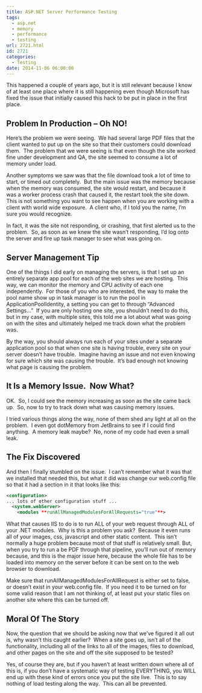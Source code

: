 ```yaml
---
title: ASP.NET Server Performance Testing
tags:
  - asp.net
  - memory
  - performance
  - testing
url: 2721.html
id: 2721
categories:
  - Testing
date: 2014-11-06 06:00:00
---
```


This happened a couple of years ago, but it is still relevant because I know of at least one place where it is still happening even though Microsoft has fixed the issue that initially caused this hack to be put in place in the first place.

<!-- more -->

Problem In Production – Oh NO!
------------------------------

Here’s the problem we were seeing.  We had several large PDF files that the client wanted to put up on the site so that their customers could download them.  The problem that we were seeing is that even though the site worked fine under development and QA, the site seemed to consume a lot of memory under load.

Another symptoms we saw was that the file download took a lot of time to start, or timed out completely.  But the main issue was the memory because when the memory was consumed, the site would restart, and because it was a worker process crash that caused it, the restart took the site down.  This is not something you want to see happen when you are working with a client with world wide exposure.  A client who, if I told you the name, I’m sure you would recognize.

In fact, it was the site not responding, or crashing, that first alerted us to the problem.  So, as soon as we knew the site wasn’t responding, I’d log onto the server and fire up task manager to see what was going on.

Server Management Tip
---------------------

One of the things I did early on managing the servers, is that I set up an entirely separate app pool for each of the web sites we are hosting.  This way, we can monitor the memory and CPU activity of each one independently.  For those of you who are interested, the way to make the pool name show up in task manager is to run the pool in ApplicationPoolIdentity, a setting you can get to through “Advanced Settings…”  If you are only hosting one site, you shouldn’t need to do this, but in my case, with multiple sites, this told me a lot about what was going on with the sites and ultimately helped me track down what the problem was.

By the way, you should always run each of your sites under a separate application pool so that when one site is having trouble, every site on your server doesn’t have trouble.  Imagine having an issue and not even knowing for sure which site was causing the trouble.  It’s bad enough not knowing what page is causing the problem.

It Is a Memory Issue.  Now What?
--------------------------------

OK.  So, I could see the memory increasing as soon as the site came back up.  So, now to try to track down what was causing memory issues.

I tried various things along the way, none of them shed any light at all on the problem.  I even got dotMemory from JetBrains to see if I could find anything.  A memory leak maybe?  No, none of my code had even a small leak.

The Fix Discovered
------------------

And then I finally stumbled on the issue.  I can’t remember what it was that we installed that needed this, but what it did was change our web.config file so that it had a section in it that looks like this:

``` xml
<configuration>
... lots of other configuration stuff ...
  <system.webServer>
    <modules **runAllManagedModulesForAllRequests="true"**>
```

What that causes IIS to do is to run ALL of your web request through ALL of your .NET modules.  Why is this a problem you ask?  Because it even runs all of your images, css, javascript and other static content.  This isn’t normally a huge problem because most of that stuff is relatively small. But, when you try to run a be PDF through that pipeline, you’ll run out of memory because, and this is the major issue here, because the whole file has to be loaded into memory on the server before it can be sent on to the web browser to download.

Make sure that runAllManagedModulesForAllRequest is either set to false, or doesn’t exist in your web.config file.  If you need it to be turned on for some valid reason that I am not thinking of, at least put your static files on another site where this can be turned off.

Moral Of The Story
------------------

Now, the question that we should be asking now that we’ve figured it all out is, why wasn’t this caught earlier?  When a site goes up, isn’t all of the functionality, including all of the links to all of the images, files to download, and other pages on the site and off the site supposed to be tested?

Yes, of course they are, but if you haven’t at least written down where all of this is, if you don’t have a systematic way of testing EVERYTHING, you WILL end up with these kind of errors once you put the site live.  This is to say nothing of load testing along the way.  This can all be prevented.
